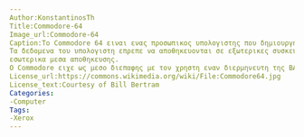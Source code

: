 ```yaml
---
Author:KonstantinosTh
Title:Commodore-64
Image_url:Commodore-64
Caption:Το Commodore 64 ειναι ενας προσωπικος υπολογιστης που δημιουργηθηκε απο την Commodore International το 1982.
Τα δεδομενα του υπολογιστη επρεπε να αποθηκευονται σε εξωτερικες συσκευες(κασετες και αργοτερα floppy disks) καθως δεν διεθετε
εσωτερικα μεσα αποθηκευσης.
Ο Commodore ειχε ως μεσο διεπαφης με τον χρηστη εναν διερμηνευτη της BASIC οπως ηταν κοινο στους υπολογιστες εκεινης της περιοδου.
License_url:https://commons.wikimedia.org/wiki/File:Commodore64.jpg
License_text:Courtesy of Bill Bertram
Categories:
-Computer
Tags:
-Xerox
---
```

